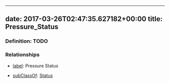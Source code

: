 
---
date: 2017-03-26T02:47:35.627182+00:00
title: Pressure_Status
---
### Definition: TODO

### Relationships

* [label](http://www.w3.org/2000/01/rdf-schema#label): Pressure Status

* [subClassOf](http://www.w3.org/2000/01/rdf-schema#subClassOf): [Status](https://brickschema.org/schema/1.0/Brick#Status)
